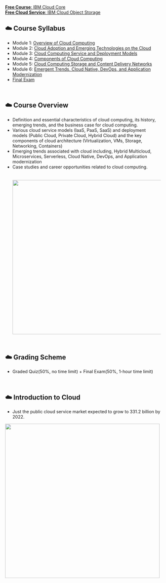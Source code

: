 [__Free Course__: IBM Cloud Core](https://cognitiveclass.ai/badges/cloud-core) <br>
[__Free Cloud Service__: IBM Cloud Object Storage](https://cocl.us/objectstorage_cc_cc0101en)

## :cloud: Course Syllabus
- Module 1: [Overview of Cloud Computing](./1_Overview.md)
- Module 2: [Cloud Adoption and Emerging Technologies on the Cloud](./2_Cloud_Adoption.md)
- Module 3: [Cloud Computing Service and Deployment Models](./3_Service_and_Deployment_Models.md)
- Module 4: [Components of Cloud Computing](./4_Components.md)
- Module 5: [Cloud Computing Storage and Content Delivery Networks](./5_Storage_and_Content_Delivery_Networks.md)
- Module 6: [Emergent Trends, Cloud Native, DevOps, and Application Modernization](./6_Emergent_Trends.md)
- [Final Exam](./7_Final_Exam.md)
<br>

## :cloud: Course Overview
- Definition and essential characteristics of cloud computing, its history, emerging trends, and the business case for cloud computing. 
- Various cloud service models (IaaS, PaaS, SaaS) and deployment models (Public Cloud, Private Cloud, Hybrid Cloud) and the key components of cloud architecture (Virtualization, VMs, Storage, Networking, Containers)
- Emerging trends associated with cloud including, Hybrid Multicloud, Microservices, Serverless, Cloud Native, DevOps, and Application modernization
-  Case studies and career opportunities related to cloud computing.
　　　<p><img src="https://user-images.githubusercontent.com/60066472/85094827-b39cf500-b22a-11ea-924f-47b42bb6689a.PNG" width="500"></p>
<br>

## :cloud: Grading Scheme
- Graded Quiz(50%, no time limit) + Final Exam(50%, 1-hour time limit)
<br>

## :cloud: Introduction to Cloud
- Just the public cloud service market expected to grow to 331.2 billion by 2022.
<p><img src="https://user-images.githubusercontent.com/60066472/85094821-b0a20480-b22a-11ea-944b-59c739bb7a04.PNG" width="500"></p>

